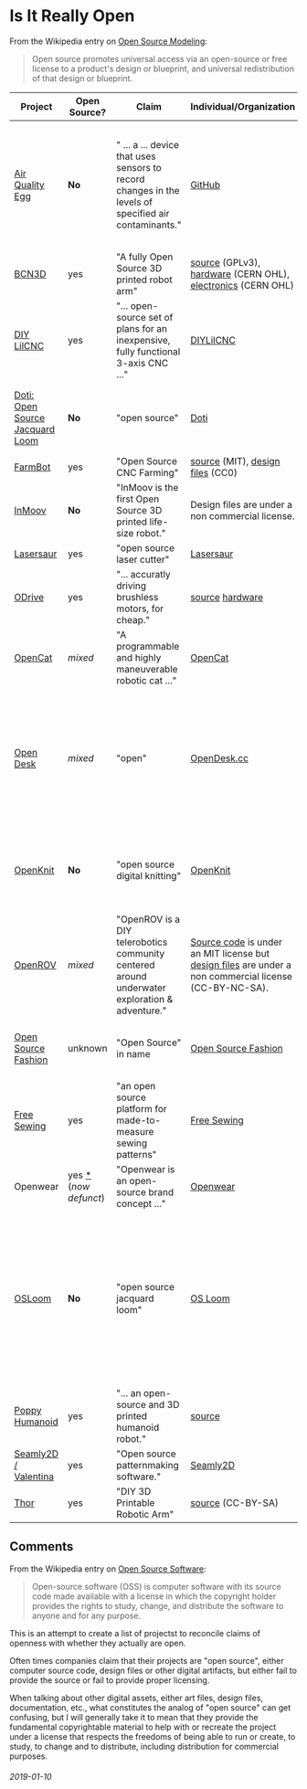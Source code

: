 Is It Really Open
===

From the Wikipedia entry on [Open Source Modeling](https://en.wikipedia.org/wiki/Open-source_model):

> Open source promotes universal access via an open-source 
> or free license to a product's design or blueprint, and 
> universal redistribution of that design or blueprint.

| Project | Open Source? | Claim | Individual/Organization | Notes                 |
|---------|--------------------|-------|-------------------------|-------|
| [Air Quality Egg](https://airqualityegg.com/home) | **No** | " ... a ... device that uses sensors to record changes in the levels of specified air contaminants." | [GitHub](https://github.com/WickedDevice/AQEV2FW_SO2O3) | There are multiple references to it being "open-source hardware" on [airquailityegg.com](https://airqualityegg.com/egg) but the source and design files available on GitHub have no license. |
| [BCN3D](https://www.bcn3dtechnologies.com/en/bcn3d-moveo-the-future-of-learning/) | yes | "A fully Open Source 3D printed robot arm" | [source](https://github.com/BCN3D/BCN3DSigma-Firmware) (GPLv3), [hardware](https://github.com/BCN3D/BCN3DSigma-Mechanics) (CERN OHL), [electronics](https://github.com/BCN3D/BCN3DSigma-Electronics) (CERN OHL) |
| [DIY LilCNC](http://diylilcnc.org/) | yes | "... open-source set of plans for an inexpensive, fully functional 3-axis CNC ..."  | [DIYLilCNC](http://diylilcnc.org/) | [Downloads](http://diylilcnc.org/downloads/) |
| [Doti: Open Source Jacquard Loom](http://dotilikestoweave.com/) | **No** | "open source" | [Doti](http://dotilikestoweave.com/) | From the website: "Doti is an open source desktop jacquard loom ..."  yet no design files are available |
| [FarmBot](https://farm.bot/) | yes | "Open Source CNC Farming" | [source](https://github.com/FarmBot/farmbot_os) (MIT), [design files](https://genesis.farm.bot/docs/cad) (CC0) |
| [InMoov](http://inmoov.fr/) | **No** | "InMoov is the first Open Source 3D printed life-size robot." | Design files are under a non commercial license. |
| [Lasersaur](http://www.lasersaur.com/) | yes | "open source laser cutter" | [Lasersaur](http://www.lasersaur.com/) | [License](https://github.com/nortd/lasersaur/wiki/license) |
| [ODrive](https://odriverobotics.com/) | yes | "... accuratly driving brushless motors, for cheap."  | [source](https://github.com/madcowswe/ODrive) [hardware](https://github.com/madcowswe/ODriveHardware) |
| [OpenCat](https://github.com/PetoiCamp/OpenCat) | *mixed* | "A programmable and highly maneuverable robotic cat ..." | [OpenCat](https://github.com/PetoiCamp/OpenCat) | Source files are under MIT license but design files for the robot are not available. |
| [Open Desk](https://www.opendesk.cc/) | *mixed* | "open" | [OpenDesk.cc](https://www.opendesk.cc/) | Though they don't claim anywhere that they're "open source", the name is misleading.  Many of their furniture designs are free/libre (CC0, CC-BY) but many are under a non-commercial license |
| [OpenKnit](https://openknit.org/) | **No** | "open source digital knitting" | [OpenKnit](http://openknit.org/) | No license on [source](https://github.com/g3rard/OpenKnit), [Instructables build](http://www.instructables.com/id/Building-the-Open-Knit-machine/) under a non commercial license (CC-BY-NC-SA) |
| [OpenROV](https://www.openrov.com/) | *mixed* | "OpenROV is a DIY telerobotics community centered around underwater exploration & adventure." | [Source code](https://github.com/OpenROV/openrov-software) is under an MIT license but [design files](https://github.com/OpenROV/openrov-hardware) are under a non commercial license (CC-BY-NC-SA). |
| [Open Source Fashion](https://os-fashion.com/) | unknown | "Open Source" in name | [Open Source Fashion](https://os-fashion.com/) | I don't knwo what's "open source" about their site.  It looks to be just a blog. |
| [Free Sewing](https://freesewing.org/) | yes | "an open source platform for made-to-measure sewing patterns" | [Free Sewing](https://freesewing.org) | [Source](https://github.com/freesewing/core) is free/libre and other content is under CC-BY 
| Openwear | yes [\*]() (*now defunct*) | "Openwear is an open-source brand concept ..." | [Openwear](http://openwear.eu/) | Pattern files look to be under free/libre licenses (CC-BY-SA etc.) |
| [OSLoom](http://www.osloom.org/) | **No** | "open source jacquard loom" | [OS Loom](http://www.osloom.org/) | Though there are claims of the source being under GPL and the hardware being under OHL, I can't find any design files.  Other project design files, when available, are all under a non commercial license (CC-BY-NC-SA). |
| [Poppy Humanoid](https://www.poppy-project.org/en/robots/poppy-humanoid) | yes | "... an open-source and 3D printed humanoid robot." | [source](https://github.com/poppy-project/poppy-humanoid) |
| [Seamly2D / Valentina](https://seamly.net/) | yes | "Open source patternmaking software." | [Seamly2D](https://github.com/fashionfreedom/seamly2d) | Pattern making softwrae |
| [Thor](https://hackaday.io/project/12989-thor) | yes | "DIY 3D Printable Robotic Arm" | [source](https://github.com/AngelLM/Thor) (CC-BY-SA) |

Comments
---

From the Wikipedia entry on [Open Source Software](https://en.wikipedia.org/wiki/Open-source_software):

> Open-source software (OSS) is computer software with its source code made available with a
> license in which the copyright holder provides the rights to study, change, and distribute
> the software to anyone and for any purpose.


This is an attempt to create a list of projectst to reconcile
claims of openness with whether they actually are open.

Often times companies claim that their projects are "open source",
either computer source code, design files or other digital artifacts,
but either fail to provide the source or fail to provide proper
licensing.

When talking about other digital assets, either art files, design files, documentation,
etc., what constitutes the analog of "open source" can get confusing, but I will generally
take it to mean that they provide the fundamental copyrightable material to help with or
recreate the project under a license that respects the freedoms of being able to run or create,
to study, to change and to distribute, including distribution for commercial purposes.

###### 2019-01-10
